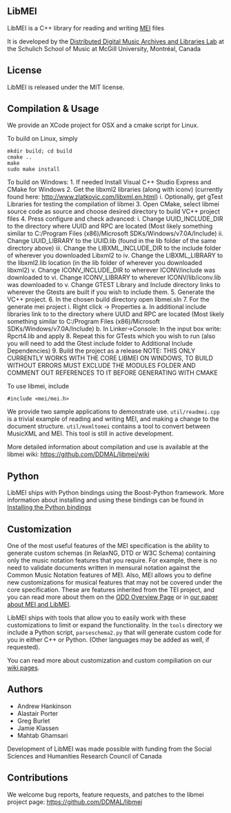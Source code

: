 LibMEI
------

LibMEI is a C++ library for reading and writing [MEI](http://music-encoding.org) files

It is developed by the [Distributed Digital Music Archives and Libraries Lab](http://ddmal.music.mcgill.ca/)
at the Schulich School of Music at McGill University, Montréal, Canada

License
-------
LibMEI is released under the MIT license.

Compilation & Usage
-------------------

We provide an XCode project for OSX and a cmake script for Linux.

To build on Linux, simply

    mkdir build; cd build
    cmake ..
    make
    sudo make install

To build on Windows:
    1. If needed Install Visual C++ Studio Express and CMake for Windows
    2. Get the libxml2 libraries (along with iconv) (currently found here: http://www.zlatkovic.com/libxml.en.html)
        i. Optionally, get gTest Libraries for testing the compilation of libmei
    3. Open CMake, select libmei source code as source and choose desired directory to build VC++ project files
    4. Press configure and check advanced:
        i. Change UUID_INCLUDE_DIR to the directory where UUID and RPC are located (Most likely something similar 
            to C:/Program Files (x86)/Microsoft SDKs/Windows/v7.0A/Include)
        ii. Change UUID_LIBRARY to the UUID.lib (found in the lib folder of the same directory above)
        iii. Change the LIBXML_INCLUDE_DIR to the include folder of wherever you downloaded Libxml2 to
        iv. Change the LIBXML_LIBRARY to the libxml2.lib location (in the lib folder of wherever you downloaded libxml2)
        v. Change ICONV_INCLUDE_DIR to wherever ICONV/include was downloaded to
        vi. Change ICONV_LIBRARY to wherever ICONV/lib/iconv.lib was downloaded to
        v. Change GTEST Library and Include directory links to wherever the Gtests are built if you wish to include them.
    5. Generate the VC++ project.
    6. In the chosen build directory open libmei.sln
    7. For the generate mei project
        i. Right click -> Properties
            a. In additional include libraries link to to the directory where UUID and RPC are located (Most likely something similar to C:/Program Files (x86)/Microsoft SDKs/Windows/v7.0A/Include)
            b. In Linker->Console:
                In the input box write: Rpcrt4.lib and apply
    8. Repeat this for GTests which you wish to run (also you will need to add the Gtest include folder to Additional Include Dependencies)
    9. Build the project as a release 
        NOTE: THIS ONLY CURRENTLY WORKS WITH THE CORE LIBMEI ON WINDOWS, TO BUILD WITHOUT ERRORS MUST EXCLUDE THE MODULES FOLDER AND COMMENT OUT REFERENCES TO IT BEFORE GENERATING WITH CMAKE

To use libmei, include

    #include <mei/mei.h>

We provide two sample applications to demonstrate use. ```util/readmei.cpp``` is a trivial
example of reading and writing MEI, and making a change to the document structure.
```util/mxmltomei``` contains a tool to convert between MusicXML and MEI. This tool is
still in active development.

More detailed information about compilation and use is available at the
libmei wiki: https://github.com/DDMAL/libmei/wiki

Python
-------
LibMEI ships with Python bindings using the Boost-Python framework. More information about installing and using
these bindings can be found in [Installing the Python bindings](https://github.com/DDMAL/libmei/wiki/Installing-the-Python-bindings)

Customization
-------------
One of the most useful features of the MEI specification is the ability to generate custom schemas (in RelaxNG, DTD or W3C Schema)
containing only the music notation features that you require. For example, there is no need to validate documents written in mensural
notation against the Common Music Notation features of MEI. Also, MEI allows you to define new customizations for musical features that
may not be covered under the core specification. These are features inherited from the TEI project, and you can read more about
them on the [ODD Overview Page](http://www.tei-c.org/Guidelines/Customization/odds.xml) or in [our paper about MEI and LibMEI](http://ismir2011.ismir.net/papers/OS3-1.pdf).

LibMEI ships with tools that allow you to easily work with these customizations to limit or expand the functionality. In the `tools` directory
we include a Python script, `parseschema2.py` that will generate custom code for you in either C++ or Python. (Other languages may be added as well, if requested).

You can read more about customization and custom compiliation on our [wiki pages](https://github.com/DDMAL/libmei/wiki/Automatic-Code-Generation).

Authors
-------

* Andrew Hankinson
* Alastair Porter
* Greg Burlet
* Jamie Klassen
* Mahtab Ghamsari

Development of LibMEI was made possible with funding from the
Social Sciences and Humanities Research Council of Canada

Contributions
-------------
We welcome bug reports, feature requests, and patches to the libmei project page:
https://github.com/DDMAL/libmei
